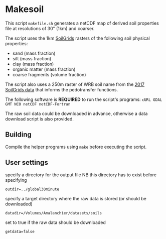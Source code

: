 # Makesoil
This script `makefile.sh` generates a netCDF map of derived soil properties file at resolutions of 30" (1km) and coarser.

The script uses the 1km [SoilGrids](https://www.isric.org/explore/soilgrids) rasters of the following soil physical properties:
* sand (mass fraction)
* silt (mass fraction)
* clay (mass fraction)
* organic matter (mass fraction)
* coarse fragments (volume fraction)
 
The script also uses a 250m raster of WRB soil name from the [2017 SoilGrids data](https://www.isric.org/explore/soilgrids/faq-soilgrids-2017) that informs the pedotransfer functions.
 
The following software is **REQUIRED** to run the script's programs: 
`cURL GDAL GMT NCO netCDF netCDF-Fortran`
 
The raw soil data could be downloaded in advance, otherwise a data download script is also provided.

## Building

Compile the helper programs using `make` before executing the script.

## User settings

specify a directory for the output file NB this directory has to exist before specifying

`outdir=../global30minute`

specify a target directory where the raw data is stored (or should be downloaded)

`datadir=/Volumes/Amalanchier/datasets/soils`

set to true if the raw data should be downloaded

`getdata=false`
